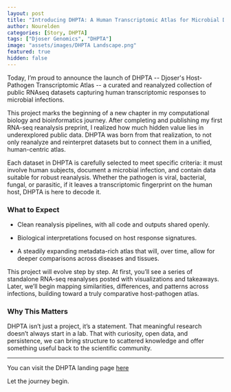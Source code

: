 ```yaml
---
layout: post
title: "Introducing DHPTA: A Human Transcriptomic Atlas for Microbial Diseases"
author: Nourelden
categories: [Story, DHPTA]
tags: ["Djoser Genomics", "DHPTA"]
image: "assets/images/DHPTA Landscape.png"
featured: true
hidden: false
---
```


Today, I’m proud to announce the launch of DHPTA -- Djoser's Host-Pathogen Transcriptomic Atlas -- a curated and reanalyzed collection of public RNAseq datasets capturing human transcriptomic responses to microbial infections.

This project marks the beginning of a new chapter in my computational biology and bioinformatics journey. After completing and publishing my first RNA-seq reanalysis preprint, I realized how much hidden value lies in underexplored public data. DHPTA was born from that realization, to not only reanalyze and reinterpret datasets but to connect them in a unified, human-centric atlas.

Each dataset in DHPTA is carefully selected to meet specific criteria: it must involve human subjects, document a microbial infection, and contain data suitable for robust reanalysis. Whether the pathogen is viral, bacterial, fungal, or parasitic, if it leaves a transcriptomic fingerprint on the human host, DHPTA is here to decode it.

### What to Expect

- Clean reanalysis pipelines, with all code and outputs shared openly.

- Biological interpretations focused on host response signatures.

- A steadily expanding metadata-rich atlas that will, over time, allow for deeper comparisons across diseases and tissues.

This project will evolve step by step. At first, you’ll see a series of standalone RNA-seq reanalyses posted with visualizations and takeaways. Later, we’ll begin mapping similarities, differences, and patterns across infections, building toward a truly comparative host-pathogen atlas.

### Why This Matters

DHPTA isn’t just a project, it’s a statement. That meaningful research doesn’t always start in a lab. That with curiosity, open data, and persistence, we can bring structure to scattered knowledge and offer something useful back to the scientific community.

---

You can visit the DHPTA landing page [here](https://djosergenomics.github.io/dhpta)

Let the journey begin.
